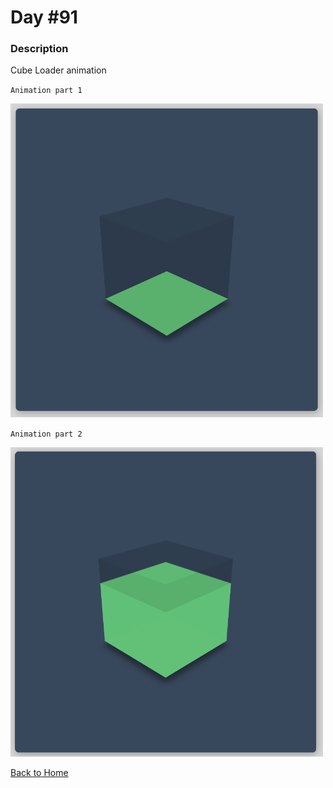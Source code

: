 # Day #91

### Description

Cube Loader animation

`Animation part 1`

<img src='./assets/image-final-1.png' width=500>

`Animation part 2`

<img src='./assets/image-final-2.png' width=500>

[Back to Home](..)
